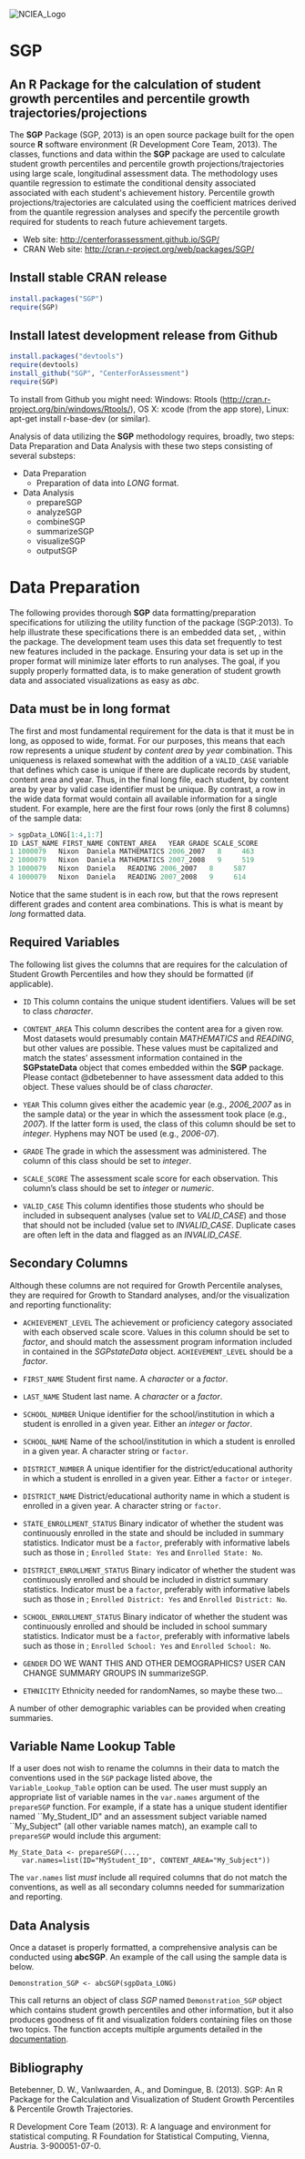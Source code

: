 ![NCIEA_Logo](http://www.gravatar.com/avatar/4e8359782a12ae6da19d546220e1a8b0.png)

SGP 
===

An R Package for the calculation of student growth percentiles and percentile growth trajectories/projections
-------------------------------------------------------------------------------------------------------------


The **SGP** Package (SGP, 2013) is an open source package built for the open source **R** software environment (R Development Core Team, 2013). The classes, functions and data within the **SGP** package are used to calculate student growth percentiles and percentile growth projections/trajectories using large scale, longitudinal assessment data. The methodology uses quantile regression to estimate the conditional density associated associated with each student's achievement history. Percentile growth projections/trajectories are calculated using the coefficient matrices derived from the quantile regression analyses and specify the percentile growth required for students to reach future achievement targets.

* Web site: http://centerforassessment.github.io/SGP/
* CRAN Web site: http://cran.r-project.org/web/packages/SGP/


Install stable CRAN release
---------------------------

```R 
install.packages("SGP")
require(SGP)
```


Install latest development release from Github
----------------------------------------------

```R 
install.packages("devtools")
require(devtools)
install_github("SGP", "CenterForAssessment")
require(SGP)
```

To install from Github you might need: Windows: Rtools (http://cran.r-project.org/bin/windows/Rtools/), OS X: xcode (from the app store),
Linux: apt-get install r-base-dev (or similar).

Analysis of data utilizing the **SGP** methodology requires, broadly, two steps: Data Preparation and Data Analysis with these two steps consisting of several substeps:

* Data Preparation
	* Preparation of data into *LONG* format.
* Data Analysis
	* prepareSGP
	* analyzeSGP
	* combineSGP
	* summarizeSGP
	* visualizeSGP
	* outputSGP



Data Preparation
================

The following provides thorough **SGP** data formatting/preparation specifications for
utilizing the utility function of the package (SGP:2013). To help
illustrate these specifications there is an embedded data set, , within
the package. The development team uses this data set frequently to test
new features included in the package. Ensuring your data is set up in
the proper format will minimize later efforts to run analyses. The goal,
if you supply properly formatted data, is to make generation of student
growth data and associated visualizations as easy as *abc*.


Data must be in long format
---------------------------

The first and most fundamental requirement for the data is that it must
be in long, as opposed to wide, format. For our purposes, this means
that each row represents a unique *student* by *content area* by *year*
combination. This uniqueness is relaxed somewhat with the addition of a
`VALID_CASE` variable that defines which case is unique if there are
duplicate records by student, content area and year. Thus, in the final
long file, each student, by content area by year by valid case
identifier must be unique. By contrast, a row in the wide data format
would contain all available information for a single student. For
example, here are the first four rows (only the first 8 columns) of the
sample data:

```R
> sgpData_LONG[1:4,1:7]
ID LAST_NAME FIRST_NAME CONTENT_AREA   YEAR GRADE SCALE_SCORE
1 1000079   Nixon  Daniela MATHEMATICS 2006_2007   8     463
2 1000079   Nixon  Daniela MATHEMATICS 2007_2008   9     519
3 1000079   Nixon  Daniela   READING 2006_2007   8     587
4 1000079   Nixon  Daniela   READING 2007_2008   9     614
```

Notice that the same student is in each row, but that the rows represent
different grades and content area combinations. This is what is meant by *long* formatted data.

Required Variables
------------------

The following list gives the columns that are requires for the
calculation of Student Growth Percentiles and how they should be
formatted (if applicable).

-   `ID` This column contains the unique student identifiers. Values will be set to
	class *character*.

-   `CONTENT_AREA` This column describes the content area for a given
    row. Most datasets would presumably contain *MATHEMATICS* and
    *READING*, but other values are possible. These values must be
    capitalized and match the states’ assessment information contained
    in the **SGPstateData** object that comes embedded within the **SGP** package.
    Please contact @dbetebenner to have assessment data added to this
    object. These values should be of class *character*.

-   `YEAR` This column gives either the academic year (e.g., *2006_2007*
    as in the sample data) or the year in which the assessment took
    place (e.g., *2007*). If the latter form is used, the class of this
    column should be set to *integer*. Hyphens may NOT be used (e.g.,
    *2006-07*).

-   `GRADE` The grade in which the assessment was administered. The
    column of this class should be set to *integer*.

-   `SCALE_SCORE` The assessment scale score for each observation. This
    column’s class should be set to *integer* or *numeric*.

-   `VALID_CASE` This column identifies those students who should be
    included in subsequent analyses (value set to *VALID_CASE*) and
    those that should not be included (value set to *INVALID_CASE*.
    Duplicate cases are often left in the data and flagged as an
    *INVALID_CASE*.

Secondary Columns
-----------------

Although these columns are not required for Growth Percentile analyses,
they are required for Growth to Standard analyses, and/or the
visualization and reporting functionality:

-   `ACHIEVEMENT_LEVEL` The achievement or proficiency category
    associated with each observed scale score. Values in this column
    should be set to *factor*, and should match the assessment program
    information included in contained in the *SGPstateData* object.
    `ACHIEVEMENT_LEVEL` should be a *factor*.

-   `FIRST_NAME` Student first name. A *character* or a *factor*.

-   `LAST_NAME` Student last name. A *character* or a *factor*.

-   `SCHOOL_NUMBER` Unique identifier for the school/institution in
    which a student is enrolled in a given year. Either an *integer* or
    *factor*.

-   `SCHOOL_NAME` Name of the school/institution in which a student is
    enrolled in a given year. A character string or `factor`.

-   `DISTRICT_NUMBER` A unique identifier for the district/educational
    authority in which a student is enrolled in a given year. Either a
    `factor` or `integer`.

-   `DISTRICT_NAME` District/educational authority name in which a
    student is enrolled in a given year. A character string or `factor`.

-   `STATE_ENROLLMENT_STATUS` Binary indicator of whether the student
    was continuously enrolled in the state and should be included in
    summary statistics. Indicator must be a `factor`, preferably with
    informative labels such as those in ; `Enrolled State: Yes` and
    `Enrolled State: No`.

-   `DISTRICT_ENROLLMENT_STATUS` Binary indicator of whether the student
    was continuously enrolled and should be included in district summary
    statistics. Indicator must be a `factor`, preferably with
    informative labels such as those in ; `Enrolled District: Yes` and
    `Enrolled District: No`.

-   `SCHOOL_ENROLLMENT_STATUS` Binary indicator of whether the student
    was continuously enrolled and should be included in school summary
    statistics. Indicator must be a `factor`, preferably with
    informative labels such as those in ; `Enrolled School: Yes` and
    `Enrolled School: No`.

-   `GENDER` DO WE WANT THIS AND OTHER DEMOGRAPHICS? USER CAN CHANGE
    SUMMARY GROUPS IN summarizeSGP.

-   `ETHNICITY` Ethnicity needed for randomNames, so maybe
    these two...

A number of other demographic variables can be provided when creating
summaries.

Variable Name Lookup Table
---------------------

If a user does not wish to rename the columns in their data to match the
conventions used in the `SGP` package listed above, the
`Variable_Lookup_Table` option can be used. The user must supply an
appropriate list of variable names in the `var.names` argument of the
`prepareSGP` function. For example, if a state has a unique student
identifier named \`\`My\_Student\_ID" and an assessment subject variable
named \`\`My\_Subject" (all other variable names match), an example call
to `prepareSGP` would include this argument:

    My_State_Data <- prepareSGP(..., 
       var.names=list(ID="MyStudent_ID", CONTENT_AREA="My_Subject"))

The `var.names` list *must* include all required columns that do not
match the conventions, as well as all secondary columns needed for
summarization and reporting.

Data Analysis
-------------

Once a dataset is properly formatted, a comprehensive analysis can be
conducted using **abcSGP**. An example of the call using the sample data
is below.

    Demonstration_SGP <- abcSGP(sgpData_LONG)

This call returns an object of class *SGP* named `Demonstration_SGP` object which contains student growth percentiles and other information, but it also produces goodness of fit and visualization folders containing files on those two topics.
The function accepts multiple arguments detailed in the 
[documentation](https://github.com/dbetebenner/SGP/blob/master/man/abcSGP.Rd).

Bibliography
------------

Betebenner, D. W., VanIwaarden, A., and Domingue, B. (2013). SGP: An R Package for the Calculation and Visualization of Student Growth Percentiles & Percentile Growth Trajectories.

R Development Core Team (2013). R: A language and environment for statistical computing. R Foundation for Statistical Computing, Vienna, Austria.
3-900051-07-0.
